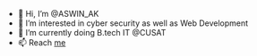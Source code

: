 - 👋 Hi, I’m @ASWIN_AK
- 👀 I’m interested in cyber security as well as Web Development
- 🌱 I’m currently doing B.tech IT @CUSAT
- 📫 Reach <a href="https://api.whatsapp.com/send/?phone=918848590435&text&app_absent=0" target="_blank">me</a>

<!---
VENTURER007/VENTURER007 is a ✨ special ✨ repository because its `README.md` (this file) appears on your GitHub profile.
You can click the Preview link to take a look at your changes.
--->
